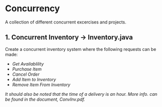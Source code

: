 # Concurrency
A collection of different concurrent excercises and projects.

## 1. Concurrent Inventory -> Inventory.java
Create a concurrent inventory system where the following requests can be made:<br>
<ul>
<li><i>Get Availablility<i></li>
<li><i>Purchase Item</i></li>
<li><i>Cancel Order</i></li>
<li><i>Add Item to Inventory</i></li>
<li><i>Remove Item From Inventory</i></li>
</ul>
It should also be noted that the time of a delivery is an hour. More info. can be found in the document, ConvInv.pdf.

